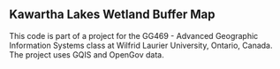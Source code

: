 ## Kawartha Lakes Wetland Buffer Map

This code is part of a project for the GG469 - Advanced Geographic Information Systems class at Wilfrid Laurier University, Ontario, Canada. The project uses GQIS and OpenGov data. 
